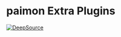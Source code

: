 # paimon Extra Plugins


[![DeepSource](https://deepsource.io/gh/code-rgb/paimon-plugins.svg/?label=active+issues&show_trend=true)](https://deepsource.io/gh/code-rgb/paimon-plugins/?ref=repository-badge)
